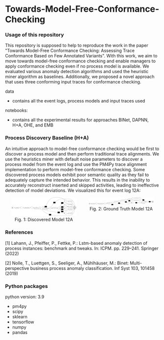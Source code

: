 # Towards-Model-Free-Conformance-Checking

### Usage of this repository
This repository is supposed to help to reproduce the work in the paper "Towards Model-Free Conformance Checking: Assessing Trace Conformance Based on Few Annotated Variants". With
this work, we aim to move towards model-free conformance checking and enable managers to apply conformance checking even if no process model is available. We evaluated various anomaly detection algorithms and used the heuristic miner algorithm as baselines. Additionally, we proposed a novel approach that uses three conforming input traces for conformance checking.

data
- contains all the event logs, process models and input traces used

notebooks:
- contains all the experimental results for approaches BINet, DAPNN, H+A, OHE, and EMB 


### Process Discovery Baseline (H+A)
An intuitive approach to model-free conformance checking would be first to discover a process model and then perform traditional trace alignments. We use the heuristics miner with default noise parameters to discover a process model from the event log and use the PM4Py trace alignment implementation to perform model-free conformance checking. Some discovered process models exhibit poor semantic quality as they fail to adequately capture the intended behavior. This results in the inability to accurately reconstruct inserted and skipped activities, leading to ineffective detection of model deviations. We visualized this for event log 12A:

<div style="display: flex; justify-content: center; align-items: flex-start;">
  <div style="text-align: center; margin: 0 20px;">
    <img src="images/12A_discovered_model.png" alt="Discovered Model" style="width: 900px; height: auto;"/>
    <div>Fig. 1: Discovered Model 12A</div>
  </div>
  <div style="text-align: center; margin: 0 20px;">
    <img src="images/12A_ground_truth_model.png" alt="Ground Truth Model" style="width: 900px; height: auto;"/>
    <div>Fig. 2: Ground Truth Model 12A</div>
  </div>
</div>


### References
[1] Lahann, J., Pfeiffer, P., Fettke, P.: Lstm-based anomaly detection of process instances: benchmark and tweaks. In: ICPM. pp. 229–241. Springer (2022)

[2] Nolle, T., Luettgen, S., Seeliger, A., Mühlhäuser, M.: Binet: Multi-perspective business process anomaly classification. Inf Syst 103, 101458 (2019)

### Python packages
python version:	3.9
- pm4py
- scipy
- sklearn
- tensorflow
- numpy
- pandas
